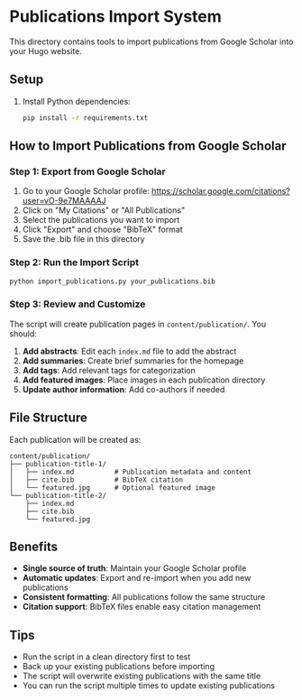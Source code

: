 # Publications Import System

This directory contains tools to import publications from Google Scholar into your Hugo website.

## Setup

1. Install Python dependencies:
   ```bash
   pip install -r requirements.txt
   ```

## How to Import Publications from Google Scholar

### Step 1: Export from Google Scholar
1. Go to your Google Scholar profile: https://scholar.google.com/citations?user=vO-9e7MAAAAJ
2. Click on "My Citations" or "All Publications"
3. Select the publications you want to import
4. Click "Export" and choose "BibTeX" format
5. Save the .bib file in this directory

### Step 2: Run the Import Script
```bash
python import_publications.py your_publications.bib
```

### Step 3: Review and Customize
The script will create publication pages in `content/publication/`. You should:

1. **Add abstracts**: Edit each `index.md` file to add the abstract
2. **Add summaries**: Create brief summaries for the homepage
3. **Add tags**: Add relevant tags for categorization
4. **Add featured images**: Place images in each publication directory
5. **Update author information**: Add co-authors if needed

## File Structure
Each publication will be created as:
```
content/publication/
├── publication-title-1/
│   ├── index.md          # Publication metadata and content
│   ├── cite.bib          # BibTeX citation
│   └── featured.jpg      # Optional featured image
└── publication-title-2/
    ├── index.md
    ├── cite.bib
    └── featured.jpg
```

## Benefits
- **Single source of truth**: Maintain your Google Scholar profile
- **Automatic updates**: Export and re-import when you add new publications
- **Consistent formatting**: All publications follow the same structure
- **Citation support**: BibTeX files enable easy citation management

## Tips
- Run the script in a clean directory first to test
- Back up your existing publications before importing
- The script will overwrite existing publications with the same title
- You can run the script multiple times to update existing publications 